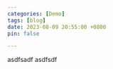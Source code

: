 ```yaml
---
categories: [Demo]
tags: [blog]
date: 2023-08-09 20:55:00 +0800
pin: false

---
```

asdfsadf
asdfsdf

